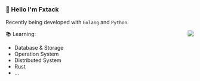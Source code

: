 ### 🥥 Hello I'm Fxtack

Recently being developed with `Golang` and `Python`.

<picture>
  <source
    srcset="https://github-readme-stats.vercel.app/api/top-langs/?username=fxtack&layout=compact&exclude_repo=weibo-spider&hide=java&langs_count=8&theme=codeSTACKr"
    media="(prefers-color-scheme: dark)"
  />
  <source
    srcset="https://github-readme-stats.vercel.app/api/top-langs/?username=fxtack&layout=compact&exclude_repo=weibo-spider&hide=java&langs_count=8"
    media="(prefers-color-scheme: light), (prefers-color-scheme: no-preference)"
  />
  <img align="right" src="https://github-readme-stats.vercel.app/api?username=fxtack&show_icons=true" />
</picture>


📚︎ Learning:
* Database & Storage
* Operation System
* Distributed System
* Rust
* ...
